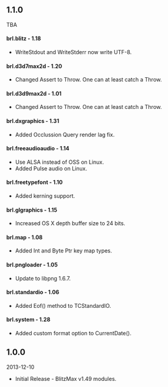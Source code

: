 ## 1.1.0
TBA

#### brl.blitz - 1.18
* WriteStdout and WriteStderr now write UTF-8.

#### brl.d3d7max2d - 1.20
* Changed Assert to Throw. One can at least catch a Throw.

#### brl.d3d9max2d - 1.01
* Changed Assert to Throw. One can at least catch a Throw.

#### brl.dxgraphics - 1.31
* Added Occlussion Query render lag fix.

#### brl.freeaudioaudio - 1.14
* Use ALSA instead of OSS on Linux.
* Added Pulse audio on Linux.

#### brl.freetypefont - 1.10
* Added kerning support.

#### brl.glgraphics - 1.15
* Increased OS X depth buffer size to 24 bits.

#### brl.map - 1.08
* Added Int and Byte Ptr key map types.

#### brl.pngloader - 1.05
* Update to libpng 1.6.7.

#### brl.standardio - 1.06
* Added Eof() method to TCStandardIO.

#### brl.system - 1.28
* Added custom format option to CurrentDate().

## 1.0.0
2013-12-10

* Initial Release - BlitzMax v1.49 modules.
